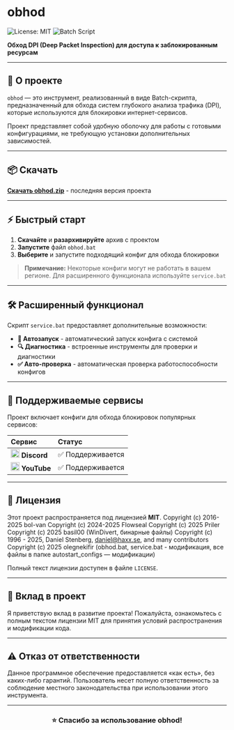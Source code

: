 # obhod

![License: MIT](https://img.shields.io/badge/License-MIT-yellow.svg)
![Batch Script](https://img.shields.io/badge/Batch-Script-4d4d4d?logo=windowsterminal)

**Обход DPI (Deep Packet Inspection) для доступа к заблокированным ресурсам**

---

## 🚀 О проекте

`obhod` — это инструмент, реализованный в виде Batch-скрипта, предназначенный для обхода систем глубокого анализа трафика (DPI), которые используются для блокировки интернет-сервисов.

Проект представляет собой удобную оболочку для работы с готовыми конфигурациями, не требующую установки дополнительных зависимостей.

---

## 📦 Скачать

**[Скачать obhod.zip](https://github.com/olegnekifir/obhod/raw/refs/heads/main/obhod.zip)** - последняя версия проекта

---

## ⚡ Быстрый старт

1. **Скачайте** и **разархивируйте** архив с проектом
2. **Запустите** файл `obhod.bat`
3. **Выберите** и запустите подходящий конфиг для обхода блокировки

> **Примечание:** Некоторые конфиги могут не работать в вашем регионе. Для расширенного функционала используйте `service.bat`

---

## 🛠️ Расширенный функционал

Скрипт `service.bat` предоставляет дополнительные возможности:

- **🔄 Автозапуск** - автоматический запуск конфига с системой
- **🔍 Диагностика** - встроенные инструменты для проверки и диагностики
- **✅ Авто-проверка** - автоматическая проверка работоспособности конфигов

---

## 🎯 Поддерживаемые сервисы

Проект включает конфиги для обхода блокировок популярных сервисов:

<div align="center">

| Сервис | Статус |
| :--- | :--- |
| <img src="https://cdn-icons-png.flaticon.com/128/5968/5968756.png" width="20"/> **Discord** | ✅ Поддерживается |
| <img src="https://cdn-icons-png.flaticon.com/128/1384/1384060.png" width="20"/> **YouTube** | ✅ Поддерживается |

</div>

---

## 📄 Лицензия

Этот проект распространяется под лицензией **MIT**.
Copyright (c) 2016-2025 bol-van
Copyright (c) 2024-2025 Flowseal
Copyright (c) 2025 Priler
Copyright (c) 2025 basil00 (WinDivert, бинарные файлы)
Copyright (c) 1996 - 2025, Daniel Stenberg, daniel@haxx.se, and many contributors
Copyright (c) 2025 olegnekifir (obhod.bat, service.bat - модификация, все файлы в папке autostart_configs — модификации)

Полный текст лицензии доступен в файле `LICENSE`.

---

## 🤝 Вклад в проект

Я приветствую вклад в развитие проекта! Пожалуйста, ознакомьтесь с полным текстом лицензии MIT для принятия условий распространения и модификации кода.

---

## ⚠️ Отказ от ответственности

Данное программное обеспечение предоставляется «как есть», без каких-либо гарантий. Пользователь несет полную ответственность за соблюдение местного законодательства при использовании этого инструмента.

---

<div align="center">

### ⭐ Спасибо за использование obhod!

</div>

